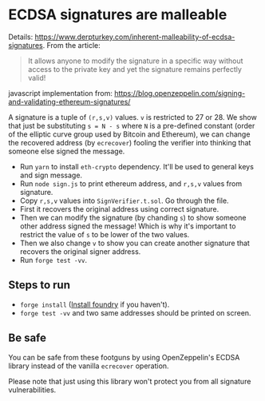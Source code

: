 # ECDSA signatures are malleable

Details: https://www.derpturkey.com/inherent-malleability-of-ecdsa-signatures.
From the article:
> It allows anyone to modify the signature in a specific way without access to the private key and yet the signature remains perfectly valid!

javascript implementation from: https://blog.openzeppelin.com/signing-and-validating-ethereum-signatures/

A signature is a tuple of `(r,s,v)` values. `v` is restricted to 27 or 28. We show that just be substituting `s = N - s` where `N` is a pre-defined constant (order of the elliptic curve group used by Bitcoin and Ethereum), we can change the recovered address (by `ecrecover`) fooling the verifier into thinking that someone else signed the message.

- Run `yarn` to install `eth-crypto` dependency. It'll be used to general keys and sign message.
- Run `node sign.js` to print ethereum address, and `r,s,v` values from signature.
- Copy `r,s,v` values into `SignVerifier.t.sol`. Go through the file.
- First it recovers the original address using correct signature.
- Then we can modify the signature (by chanding `s`) to show someone other address signed the message! Which is why it's important to restrict the value of `s` to be lower of the two values.
- Then we also change `v` to show you can create another signature that recovers the original signer address.
- Run `forge test -vv`.

## Steps to run
- `forge install` ([Install foundry](https://book.getfoundry.sh/getting-started/installation) if you haven't).
- `forge test -vv` and two same addresses should be printed on screen.

## Be safe
You can be safe from these footguns by using OpenZeppelin's ECDSA library instead of the vanilla `ecrecover` operation.

Please note that just using this library won't protect you from all signature vulnerabilities.